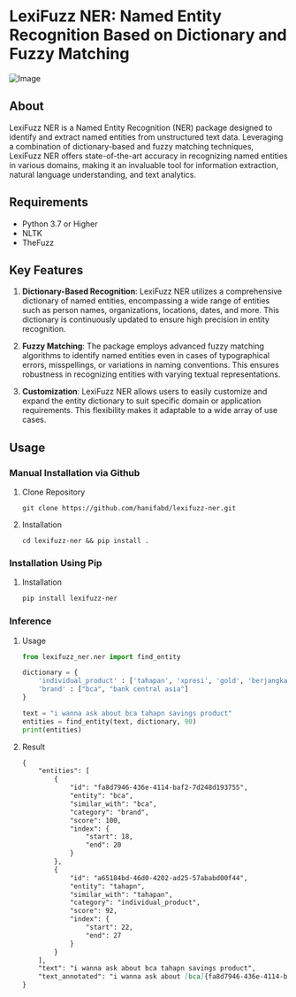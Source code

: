 # **LexiFuzz NER: Named Entity Recognition Based on Dictionary and Fuzzy Matching**

![Image](https://github.com/hanifabd/lexifuzz-ner/blob/master/assets/lexifuzz-mascot.png)

## **About**
LexiFuzz NER is a Named Entity Recognition (NER) package designed to identify and extract named entities from unstructured text data. Leveraging a combination of dictionary-based and fuzzy matching techniques, LexiFuzz NER offers state-of-the-art accuracy in recognizing named entities in various domains, making it an invaluable tool for information extraction, natural language understanding, and text analytics.

## **Requirements**
- Python 3.7 or Higher
- NLTK
- TheFuzz

## **Key Features**

1. **Dictionary-Based Recognition**: LexiFuzz NER utilizes a comprehensive dictionary of named entities, encompassing a wide range of entities such as person names, organizations, locations, dates, and more. This dictionary is continuously updated to ensure high precision in entity recognition.

2. **Fuzzy Matching**: The package employs advanced fuzzy matching algorithms to identify named entities even in cases of typographical errors, misspellings, or variations in naming conventions. This ensures robustness in recognizing entities with varying textual representations.

3. **Customization**: LexiFuzz NER allows users to easily customize and expand the entity dictionary to suit specific domain or application requirements. This flexibility makes it adaptable to a wide array of use cases.

## Usage
### Manual Installation via Github
1. Clone Repository
    ```
    git clone https://github.com/hanifabd/lexifuzz-ner.git
    ```
2. Installation
    ```
    cd lexifuzz-ner && pip install .
    ```
### Installation Using Pip
1. Installation
    ```sh
    pip install lexifuzz-ner
    ```
### Inference
1. Usage
    ```py
    from lexifuzz_ner.ner import find_entity

    dictionary = {
        'individual_product' : ['tahapan', 'xpresi', 'gold', 'berjangka'],
        'brand' : ["bca", "bank central asia"]
    }

    text = "i wanna ask about bca tahapn savings product"
    entities = find_entity(text, dictionary, 90)
    print(entities)
    ```

3. Result
    ```md
    {
        "entities": [
            {
                "id": "fa8d7946-436e-4114-baf2-7d248d193755",
                "entity": "bca",
                "similar_with": "bca",
                "category": "brand",
                "score": 100,
                "index": {
                    "start": 18,
                    "end": 20
                }
            },
            {
                "id": "a65184bd-46d0-4202-ad25-57ababd00f44",
                "entity": "tahapn",
                "similar_with": "tahapan",
                "category": "individual_product",
                "score": 92,
                "index": {
                    "start": 22,
                    "end": 27
                }
            }
        ],
        "text": "i wanna ask about bca tahapn savings product",
        "text_annotated": "i wanna ask about [bca]{fa8d7946-436e-4114-baf2-7d248d193755} [tahapn]{a65184bd-46d0-4202-ad25-57ababd00f44} savings product"
    }
    ```
